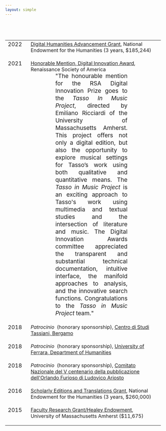```yaml
---
layout: simple
---
```


<table class="honors">

<tr>
	<td>2022</td>
	<td>
		<a target="_blank" href="https://securegrants.neh.gov/publicquery/main.aspx?f=1&gn=HAA-287804-22">
			Digital Humanities Advancement Grant</a>, National Endowment&nbsp;for the&nbsp;Humanities (3&nbsp;years, $185,244)
	</td>
</tr>

<tr>
	<td>2021</td>
	<td>
		<a target="_blank" href="https://www.rsa.org/news/552148/Awards--Prizes-Winners.htm">
			Honorable Mention, Digital Innovation Award</a>, Renaissance Society of America
	<div style="line-height:24px; text-align: justify; text-justify: inter-word; font-size:14pt; margin-left:80px; margin-right:100px;" class="citation">
		"The honourable mention for the RSA Digital Innovation Prize goes
		to the <i>Tasso In Music Project</i>, directed by Emiliano Ricciardi of
		the University of Massachusetts Amherst. This project offers not
		only a digital edition, but also the opportunity to explore musical
		settings for Tasso’s work using both qualitative and quantitative
		means. The <i>Tasso in Music Project</i> is an exciting approach to Tasso's
		work using multimedia and textual studies and the intersection of
		literature and music. The Digital Innovation Awards committee
		appreciated the transparent and substantial technical documentation,
		intuitive interface, the manifold approaches to analysis, and the
		innovative search functions. Congratulations to the <i>Tasso in Music
		Project</i> team."
	</div>
	</td>
</tr>

<tr>
	<td>2018</td>
	<td>
		<i>Patrocinio</i>&nbsp;&nbsp;(honorary sponsorship), 
		<a target="_blank" href="https://www.centrodistuditassiani.it">
			Centro di Studi Tassiani, Bergamo
		</a>
	</td>
</tr>

<tr>
	<td>2018</td>
	<td>
		<i>Patrocinio</i>&nbsp;&nbsp;(honorary sponsorship),
		<a target="_blank" href="http://stum.unife.it">
			University of Ferrara, Department of Humanities
		</a>
	</td>
</tr>

<tr>
	<td>2018</td>
	<td>
		<i>Patrocinio</i>&nbsp;&nbsp;(honorary sponsorship),
		<a target="_blank" href="https://www.furioso16.it">
			Comitato Nazionale del V centenario della 
			pubblicazione dell'Orlando Furioso di Ludovico Ariosto
		</a>
	</td>
</tr>

<tr>
	<td>2016</td>
	<td>
		<a target="_blank" href="https://securegrants.neh.gov/publicquery/main.aspx?f=1&gn=RQ-249857-16">
			Scholarly Editions and Translations Grant</a>, National Endowment&nbsp;for the&nbsp;Humanities (3&nbsp;years, $260,000)
	</td>
</tr>

<tr>
	<td>2015</td>
	<td>
		<a target="_blank" href="https://www.umass.edu/research/faculty-research-granthealey-endowment-grant-frgheg">
			Faculty Research Grant/Healey Endowment</a>, University&nbsp;of Massachusetts Amherst ($11,675)
	</td>
</tr>

</table>




<style>

table.honors {
	margin-top: 75px;
}

table.honors td {
	font-style: none;
	vertical-align: top;
	padding-bottom: 20px;
}

table.honors td:first-child {
	padding-right: 20px;
	font-size: 110%;
}

table.honors tr {
	font-style: none;
	vertical-align: top;
}

</style>





